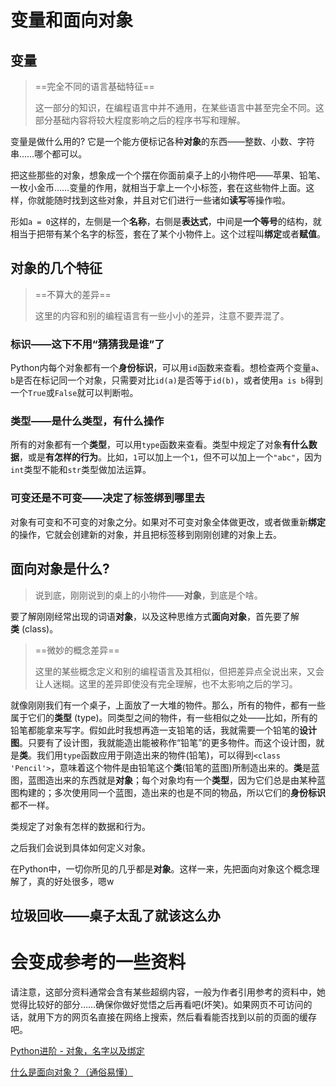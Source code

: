 # 变量和面向对象

## 变量

> ==完全不同的语言基础特征==
>
> 这一部分的知识，在编程语言中并不通用，在某些语言中甚至完全不同。这部分基础内容将较大程度影响之后的程序书写和理解。

变量是做什么用的? 它是一个能方便标记各种**对象**的东西——整数、小数、字符串……哪个都可以。

把这些那些的对象，想象成一个个摆在你面前桌子上的小物件吧——苹果、铅笔、一枚小金币……变量的作用，就相当于拿上一个小标签，套在这些物件上面。这样，你就能随时找到这些对象，并且对它们进行一些诸如**读写**等操作啦。

形如`a = 0`这样的，左侧是一个**名称**，右侧是**表达式**，中间是**一个等号**的结构，就相当于把带有某个名字的标签，套在了某个小物件上。这个过程叫**绑定**或者**赋值**。

## 对象的几个特征

> ==不算大的差异==
>
> 这里的内容和别的编程语言有一些小小的差异，注意不要弄混了。

### 标识——这下不用“猜猜我是谁”了

Python内每个对象都有一个**身份标识**，可以用`id`函数来查看。想检查两个变量`a`、`b`是否在标记同一个对象，只需要对比`id(a)`是否等于`id(b)`，或者使用`a is b`得到一个`True`或`False`就可以判断啦。

### 类型——是什么类型，有什么操作

所有的对象都有一个**类型**，可以用`type`函数来查看。类型中规定了对象**有什么数据**，或是**有怎样的行为**。比如，`1`可以加上一个`1`，但不可以加上一个`"abc"`，因为`int`类型不能和`str`类型做加法运算。

### 可变还是不可变——决定了标签绑到哪里去

对象有可变和不可变的对象之分。如果对不可变对象全体做更改，或者做重新**绑定**的操作，它就会创建新的对象，并且把标签移到刚刚创建的对象上去。

## 面向对象是什么?

> 说到底，刚刚说到的桌上的小物件——**对象**，到底是个啥。

要了解刚刚经常出现的词语**对象**，以及这种思维方式**面向对象**，首先要了解**类** (class)。

> ==微妙的概念差异==
>
> 这里的某些概念定义和别的编程语言及其相似，但把差异点全说出来，又会让人迷糊。这里的差异即使没有完全理解，也不太影响之后的学习。

就像刚刚我们有一个桌子，上面放了一大堆的物件。那么，所有的物件，都有一些属于它们的**类型** (type)。同类型之间的物件，有一些相似之处——比如，所有的铅笔都能拿来写字。假如此时我想再造一支铅笔的话，我就需要一个铅笔的**设计图**。只要有了设计图，我就能造出能被称作“铅笔”的更多物件。而这个设计图，就是**类**。我们用`type`函数应用于刚造出来的物件(铅笔)，可以得到`<class 'Pencil'>`，意味着这个物件是由铅笔这个**类**(铅笔的蓝图)所制造出来的。**类**是蓝图，蓝图造出来的东西就是**对象**；每个对象均有一个**类型**，因为它们总是由某种蓝图构建的；多次使用同一个蓝图，造出来的也是不同的物品，所以它们的**身份标识**都不一样。

类规定了对象有怎样的数据和行为。

之后我们会说到具体如何定义对象。

在Python中，一切你所见的几乎都是**对象**。这样一来，先把面向对象这个概念理解了，真的好处很多，嗯w

## 垃圾回收——桌子太乱了就该这么办



# 会变成参考的一些资料

请注意，这部分资料通常会含有某些超纲内容，一般为作者引用参考的资料中，她觉得比较好的部分……确保你做好觉悟之后再看吧(坏笑)。如果网页不可访问的话，就用下方的网页名直接在网络上搜索，然后看看能否找到以前的页面的缓存吧。

[Python进阶 - 对象，名字以及绑定](https://www.cnblogs.com/crazyrunning/p/6909733.html)

[什么是面向对象？（通俗易懂）](https://www.cnblogs.com/ideal-20/p/11050146.html)